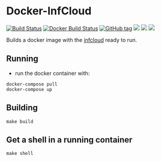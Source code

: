 # Docker-InfCloud

[![Build Status](https://travis-ci.org/Cyconet/docker-infcloud.svg?branch=development)](https://travis-ci.org/Cyconet/docker-infcloud)
[![Docker Build Status](https://img.shields.io/docker/build/waja/infcloud.svg)](https://hub.docker.com/r/waja/infcloud/)
[![GitHub tag](https://img.shields.io/github/tag/Cyconet/docker-infcloud.svg)](https://github.com/Cyconet/docker-infcloud/tags)
[![](https://img.shields.io/docker/pulls/waja/infcloud.svg)](https://hub.docker.com/r/waja/infcloud/)
[![](https://img.shields.io/docker/stars/waja/infcloud.svg)](https://hub.docker.com/r/waja/infcloud/)
[![](https://img.shields.io/docker/automated/waja/infcloud.svg)](https://hub.docker.com/r/waja/infcloud/)

Builds a docker image with the [infcloud](https://www.inf-it.com/open-source/clients/infcloud/) ready to run.

Running
-------

- run the docker container with:

```
docker-compose pull
docker-compose up
```

Building
--------

```
make build
```

Get a shell in a running container
----------------------------------

```
make shell
```

